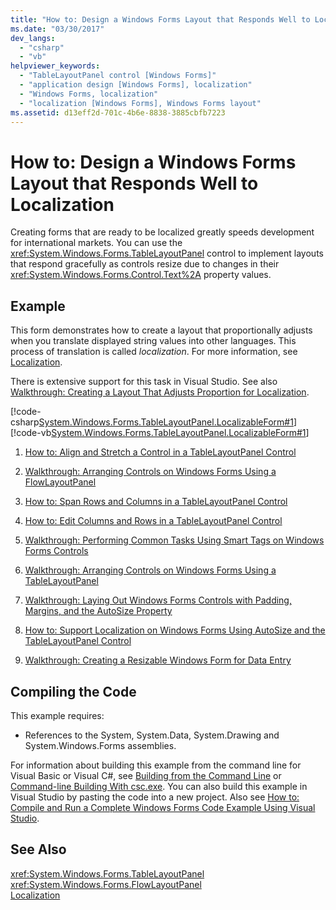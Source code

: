```yaml
---
title: "How to: Design a Windows Forms Layout that Responds Well to Localization"
ms.date: "03/30/2017"
dev_langs: 
  - "csharp"
  - "vb"
helpviewer_keywords: 
  - "TableLayoutPanel control [Windows Forms]"
  - "application design [Windows Forms], localization"
  - "Windows Forms, localization"
  - "localization [Windows Forms], Windows Forms layout"
ms.assetid: d13eff2d-701c-4b6e-8838-3885cbfb7223
---
```

# How to: Design a Windows Forms Layout that Responds Well to Localization
Creating forms that are ready to be localized greatly speeds development for international markets. You can use the <xref:System.Windows.Forms.TableLayoutPanel> control to implement layouts that respond gracefully as controls resize due to changes in their <xref:System.Windows.Forms.Control.Text%2A> property values.  
  
## Example  
 This form demonstrates how to create a layout that proportionally adjusts when you translate displayed string values into other languages. This process of translation is called *localization*. For more information, see [Localization](../../../../docs/standard/globalization-localization/localization.md).  
  
 There is extensive support for this task in Visual Studio.  See also [Walkthrough: Creating a Layout That Adjusts Proportion for Localization](http://msdn.microsoft.com/library/7k9fa71y(v=vs.110)).  
  
 [!code-csharp[System.Windows.Forms.TableLayoutPanel.LocalizableForm#1](../../../../samples/snippets/csharp/VS_Snippets_Winforms/System.Windows.Forms.TableLayoutPanel.LocalizableForm/CS/localizableform.cs#1)]
 [!code-vb[System.Windows.Forms.TableLayoutPanel.LocalizableForm#1](../../../../samples/snippets/visualbasic/VS_Snippets_Winforms/System.Windows.Forms.TableLayoutPanel.LocalizableForm/VB/localizableform.vb#1)]  
  
1. [How to: Align and Stretch a Control in a TableLayoutPanel Control](http://msdn.microsoft.com/library/ms171688(v=vs.110))  
  
2. [Walkthrough: Arranging Controls on Windows Forms Using a FlowLayoutPanel](http://msdn.microsoft.com/library/z9w7ek2f(v=vs.110))  
  
3. [How to: Span Rows and Columns in a TableLayoutPanel Control](http://msdn.microsoft.com/library/ms171687(v=vs.110))  
  
4. [How to: Edit Columns and Rows in a TableLayoutPanel Control](http://msdn.microsoft.com/library/ms171686(v=vs.110))  
  
5. [Walkthrough: Performing Common Tasks Using Smart Tags on Windows Forms Controls](http://msdn.microsoft.com/library/xhz359sc(v=vs.110))  
  
6. [Walkthrough: Arranging Controls on Windows Forms Using a TableLayoutPanel](http://msdn.microsoft.com/library/w4yc3e8c(v=vs.110))  
  
7. [Walkthrough: Laying Out Windows Forms Controls with Padding, Margins, and the AutoSize Property](http://msdn.microsoft.com/library/3z3f9e8b(v=vs.110))  
  
8. [How to: Support Localization on Windows Forms Using AutoSize and the TableLayoutPanel Control](http://msdn.microsoft.com/library/1zkt8b33(v=vs.110))  
  
9. [Walkthrough: Creating a Resizable Windows Form for Data Entry](http://msdn.microsoft.com/library/991eahec(v=vs.110))  
  
## Compiling the Code  
 This example requires:  
  
- References to the System, System.Data, System.Drawing and System.Windows.Forms assemblies.  
  
 For information about building this example from the command line for Visual Basic or Visual C#, see [Building from the Command Line](~/docs/visual-basic/reference/command-line-compiler/building-from-the-command-line.md) or [Command-line Building With csc.exe](~/docs/csharp/language-reference/compiler-options/command-line-building-with-csc-exe.md). You can also build this example in Visual Studio by pasting the code into a new project.  Also see [How to: Compile and Run a Complete Windows Forms Code Example Using Visual Studio](http://msdn.microsoft.com/library/Bb129228(v=vs.110)).  
  
## See Also  
 <xref:System.Windows.Forms.TableLayoutPanel>  
 <xref:System.Windows.Forms.FlowLayoutPanel>  
 [Localization](../../../../docs/standard/globalization-localization/localization.md)
